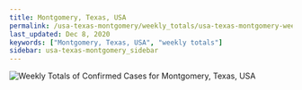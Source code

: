 ```yaml
---
title: Montgomery, Texas, USA
permalink: /usa-texas-montgomery/weekly_totals/usa-texas-montgomery-weekly_totals.html
last_updated: Dec 8, 2020
keywords: ["Montgomery, Texas, USA", "weekly totals"]
sidebar: usa-texas-montgomery_sidebar
---
```


![Weekly Totals of Confirmed Cases for Montgomery, Texas, USA](/covid_tracker/images/graphs/usa-texas-montgomery-weekly_totals_graph.png)
